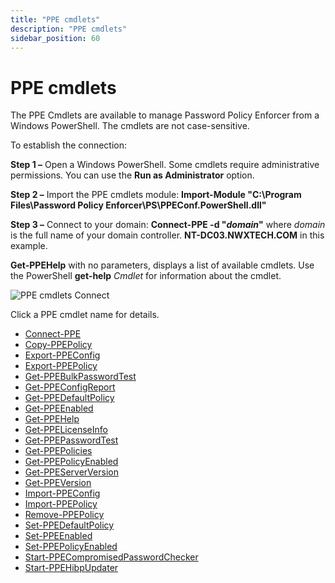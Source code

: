 ```yaml
---
title: "PPE cmdlets"
description: "PPE cmdlets"
sidebar_position: 60
---
```


# PPE cmdlets

The PPE Cmdlets are available to manage Password Policy Enforcer from a Windows PowerShell. The
cmdlets are not case-sensitive.

To establish the connection:

**Step 1 –** Open a Windows PowerShell. Some cmdlets require administrative permissions. You can use
the **Run as Administrator** option.

**Step 2 –** Import the PPE cmdlets module:
**Import-Module "C:\Program Files\Password Policy Enforcer\PS\PPEConf.PowerShell.dll"**

**Step 3 –** Connect to your domain:
**Connect-PPE -d "_domain_"** where _domain_ is the full name of your domain controller.
**NT-DC03.NWXTECH.COM** in this example.

**Get-PPEHelp** with no parameters, displays a list of available cmdlets. Use the PowerShell
**get-help** _Cmdlet_ for information about the cmdlet.

![PPE cmdlets Connect](/images/passwordpolicyenforcer/11.1/administration/cmdletconnect.webp)

Click a PPE cmdlet name for details.

- [Connect-PPE](/docs/passwordpolicyenforcer/11.1/admin/cmdlets/cmdconnectppe.md)
- [Copy-PPEPolicy](/docs/passwordpolicyenforcer/11.1/admin/cmdlets/cmdcopyppepolicy.md)
- [Export-PPEConfig](/docs/passwordpolicyenforcer/11.1/admin/cmdlets/cmdexportppeconfig.md)
- [Export-PPEPolicy](/docs/passwordpolicyenforcer/11.1/admin/cmdlets/cmdexportppepolicy.md)
- [Get-PPEBulkPasswordTest](/docs/passwordpolicyenforcer/11.1/admin/cmdlets/cmdgetppebulkpasswordtest.md)
- [Get-PPEConfigReport](/docs/passwordpolicyenforcer/11.1/admin/cmdlets/cmdgetppeconfigreport.md)
- [Get-PPEDefaultPolicy](/docs/passwordpolicyenforcer/11.1/admin/cmdlets/cmdgetppedefaultpolicy.md)
- [Get-PPEEnabled](/docs/passwordpolicyenforcer/11.1/admin/cmdlets/cmdgetppeenabled.md)
- [Get-PPEHelp](/docs/passwordpolicyenforcer/11.1/admin/cmdlets/cmdgetppehelp.md)
- [Get-PPELicenseInfo](/docs/passwordpolicyenforcer/11.1/admin/cmdlets/cmdgetppelicenseinfo.md)
- [Get-PPEPasswordTest](/docs/passwordpolicyenforcer/11.1/admin/cmdlets/cmdgetppepasswordtest.md)
- [Get-PPEPolicies](/docs/passwordpolicyenforcer/11.1/admin/cmdlets/cmdgetppepolicies.md)
- [Get-PPEPolicyEnabled](/docs/passwordpolicyenforcer/11.1/admin/cmdlets/cmdgetppepolicyenabled.md)
- [Get-PPEServerVersion](/docs/passwordpolicyenforcer/11.1/admin/cmdlets/cmdgetppeserverversion.md)
- [Get-PPEVersion](/docs/passwordpolicyenforcer/11.1/admin/cmdlets/cmdgetppeversion.md)
- [Import-PPEConfig](/docs/passwordpolicyenforcer/11.1/admin/cmdlets/cmdimportppeconfig.md)
- [Import-PPEPolicy](/docs/passwordpolicyenforcer/11.1/admin/cmdlets/cmdimportppepolicy.md)
- [Remove-PPEPolicy](/docs/passwordpolicyenforcer/11.1/admin/cmdlets/cmdremoveppepolicy.md)
- [Set-PPEDefaultPolicy](/docs/passwordpolicyenforcer/11.1/admin/cmdlets/cmdsetppedefaultpolicy.md)
- [Set-PPEEnabled](/docs/passwordpolicyenforcer/11.1/admin/cmdlets/cmdsetppeenabled.md)
- [Set-PPEPolicyEnabled](/docs/passwordpolicyenforcer/11.1/admin/cmdlets/cmdsetppepolicyenabled.md)
- [Start-PPECompromisedPasswordChecker](/docs/passwordpolicyenforcer/11.1/admin/cmdlets/cmdstartppecompromisedpasswordchecker.md)
- [Start-PPEHibpUpdater](/docs/passwordpolicyenforcer/11.1/admin/cmdlets/cmdstartppehibpupdater.md)
